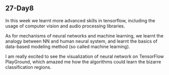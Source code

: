 ## 27-Day8

In this week we learnt more advanced skills in tensorflow, including the usage of computer vision and audio processing libraries.

As for mechanisms of neural networks and machine learning, we learnt the analogy between NN and human neural system, and learnt the basics of data-based modeling method (so called machine learning).

I am really excited to see the visualization of neural network on TensorFlow PlayGround, which amazed me how the algorithms could learn the bizarre classification regions.